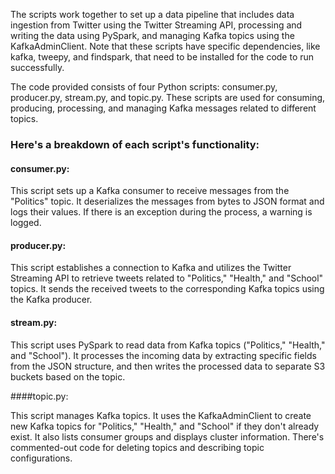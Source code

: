 The scripts work together to set up a data pipeline that includes data ingestion
from Twitter using the Twitter Streaming API, processing and writing the data
using PySpark, and managing Kafka topics using the KafkaAdminClient. Note that
these scripts have specific dependencies, like kafka, tweepy, and findspark,
that need to be installed for the code to run successfully.

The code provided consists of four Python scripts: consumer.py, producer.py,
stream.py, and topic.py. These scripts are used for consuming, producing,
processing, and managing Kafka messages related to different topics.


### Here's a breakdown of each script's functionality:

#### consumer.py:

This script sets up a Kafka consumer to receive messages from the "Politics" topic.
It deserializes the messages from bytes to JSON format and logs their values.
If there is an exception during the process, a warning is logged.

#### producer.py:

This script establishes a connection to Kafka and utilizes the Twitter Streaming
API to retrieve tweets related to "Politics," "Health," and "School" topics.
It sends the received tweets to the corresponding Kafka topics using the Kafka producer.

#### stream.py:

This script uses PySpark to read data from Kafka topics ("Politics," "Health,"
and "School"). It processes the incoming data by extracting specific fields
from the JSON structure, and then writes the processed data to separate S3
buckets based on the topic.

####topic.py:

This script manages Kafka topics. It uses the KafkaAdminClient to create new
Kafka topics for "Politics," "Health," and "School" if they don't already exist.
It also lists consumer groups and displays cluster information.
There's commented-out code for deleting topics and describing topic configurations.
